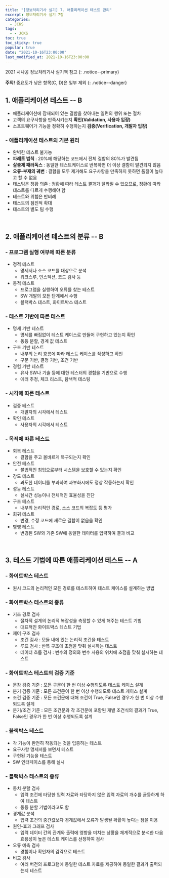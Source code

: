```yaml
---
title: "[정보처리기사 실기] 7. 애플리케이션 테스트 관리"
excerpt: 정보처리기사 실기 7장
categories:
  - JCKS
tags:
  - - JCKS
toc: true
toc_sticky: true
popular: true
date: "2021-10-16T23:00:00"
last_modified_at: 2021-10-16T23:00:00
---
```


2021 시나공 정보처리기사 실기책 참고
{: .notice--primary}

**주의!** 중요도가 낮은 항목(C, D)은 일부 제외
{: .notice--danger}

## 1. 애플리케이션 테스트 -- B

- 애플리케이션에 잠재되어 있는 결함을 찾아내는 일련의 행위 또는 절차
- 고객의 요구사항을 만족시키는지 **확인(Validation, 사용자 입장)**
- 소프트웨어가 기능을 정확히 수행하는지 **검증(Verification, 개발자 입장)**

### - 애플리케이션 테스트의 기본 원리

- 완벽한 테스트 불가능
- **파레토 법칙** : 20%에 해당하는 코드에서 전체 결함의 80%가 발견됨
- **살충제 패러독스** : 동일한 테스트케이스로 반복하면 더 이상 결함이 발견되지 않음
- **오류-부재의 궤변** : 결함을 모두 제거해도 요구사항을 만족하지 못하면 품질이 높다고 할 수 없음
- 테스팅은 정황 의존 : 정황에 따라 테스트 결과가 달라질 수 있으므로, 정황에 따라 테스트를 다르게 수행해야 함
- 테스트와 위험은 반비례
- 테스트의 점진적 확대
- 테스트의 별도 팀 수행

<br>

## 2. 애플리케이션 테스트의 분류 -- B

### - 프로그램 실행 여부에 따른 분류

- 정적 테스트
  - 명세서나 소스 코드를 대상으로 분석
  - 워크스루, 인스펙션, 코드 검사 등
- 동적 테스트
  - 프로그램을 실행하여 오류를 찾는 테스트
  - SW 개발의 모든 단계에서 수행
  - 블랙박스 테스트, 화이트박스 테스트

### - 테스트 기반에 따른 테스트

- 명세 기반 테스트
  - 명세를 빠짐없이 테스트 케이스로 만들어 구현하고 있는지 확인
  - 동등 분할, 경계 값 테스트
- 구조 기반 테스트
  - 내부의 논리 흐름에 따라 테스트 케이스를 작성하고 확인
  - 구문 기반, 결정 기반, 조건 기반
- 경험 기반 테스트
  - 유사 SW나 기술 등에 대한 테스터의 경험을 기반으로 수행
  - 에러 추정, 체크 리스트, 탐색적 테스팅

### - 시각에 따른 테스트

- 검증 테스트
  - 개발자의 시각에서 테스트
- 확인 테스트
  - 사용자의 시각에서 테스트

### - 목적에 따른 테스트

- 회복 테스트
  - 결함을 주고 올바르게 복구되는지 확인
- 안전 테스트
  - 불법적인 침입으로부터 시스템을 보호할 수 있는지 확인
- 강도 테스트
  - 과도한 데이터를 부과하여 과부화시에도 정상 작동하는지 확인
- 성능 테스트
  - 실시간 성능이나 전체적인 효율성을 진단
- 구조 테스트
  - 내부의 논리적인 경로, 소스 코드의 복잡도 등 평가
- 회귀 테스트
  - 변경, 수정 코드에 새로운 결함이 없음을 확인
- 병행 테스트
  - 변경된 SW와 기존 SW에 동일한 데이터를 입력하여 결과 비교

<br>

## 3. 테스트 기법에 따른 애플리케이션 테스트 -- A

### - 화이트박스 테스트

- 원시 코드의 논리적인 모든 경로를 테스트하여 테스트 케이스를 설계하는 방법

### - 화이트박스 테스트의 종류

- 기초 경로 검사
  - 절차적 설계의 논리적 복잡성을 측정할 수 있게 해주는 테스트 기법
  - 대표적인 화이트박스 테스트 기법
- 제어 구조 검사
  - 조건 검사 : 모듈 내에 있는 논리적 조건을 테스트
  - 루프 검사 : 반복 구조에 초점을 맞춰 실시하는 테스트
  - 데이터 흐름 검사 : 변수의 정의와 변수 사용의 위치에 초점을 맞춰 실시하는 테스트

### - 화이트박스 테스트의 검증 기준

- 문장 검증 기준 : 모든 구문이 한 번 이상 수행되도록 테스트 케이스 설계
- 분기 검증 기준 : 모든 조건문이 한 번 이상 수행되도록 테스트 케이스 설계
- 조건 검증 기준 : 모든 조건문에 대해 조건이 True, False인 경우가 한 번 이상 수행되도록 설계
- 분기/조건 기준 : 모든 조건문과 각 조건문에 포함된 개별 조건식의 결과가 True, False인 경우가 한 번 이상 수행되도록 설계

### - 블랙박스 테스트

- 각 기능이 완전히 작동되는 것을 입증하는 테스트
- 요구사항 명세서를 보면서 테스트
- 구현된 기능을 테스트
- SW 인터페이스를 통해 실시

### - 블랙박스 테스트의 종류

- 동치 분할 검사
  - 입력 조건에 타당한 입력 자료와 타당하지 않은 입력 자료의 개수를 균등하게 하여 테스트
  - 동등 분할 기법이라고도 함
- 경계값 분석
  - 입력 조건의 중간값보다 경계값에서 오류가 발생될 확률이 높다는 점을 이용
- 원인-효과 그래프 검사
  - 입력 데이터 간의 관계와 출력에 영향을 미치는 상황을 체계적으로 분석한 다음 효용성이 높은 테스트 케이스를 선정하여 검사
- 오류 예측 검사
  - 경험이나 확인자의 감각으로 테스트
- 비교 검사
  - 여러 버전의 프로그램에 동일한 테스트 자료를 제공하여 동일한 결과가 출력되는지 테스트

<br>
